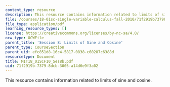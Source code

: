 ```yaml
---
content_type: resource
description: This resource contains information related to limits of sine and cosine.
file: /courses/18-01sc-single-variable-calculus-fall-2010/71f2919b73798dcb3005a14d6e9f3a02_MIT18_01SCF10_Ses8b.pdf
file_type: application/pdf
learning_resource_types: []
license: https://creativecommons.org/licenses/by-nc-sa/4.0/
ocw_type: OCWFile
parent_title: 'Session 8: Limits of Sine and Cosine'
parent_type: CourseSection
parent_uid: efc851d8-16c4-5817-0838-c60287c6388d
resourcetype: Document
title: MIT18_01SCF10_Ses8b.pdf
uid: 71f2919b-7379-8dcb-3005-a14d6e9f3a02
---
```

This resource contains information related to limits of sine and cosine.
